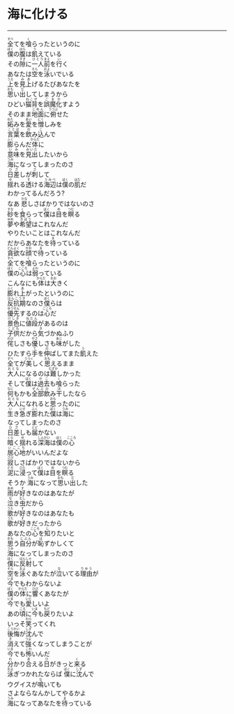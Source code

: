 # 海に化ける
---
<lyric>
<ruby>全<rt>すべ</rt></ruby>てを<ruby>喰<rt>く</rt></ruby>らったというのに<br/>
<ruby>僕<rt>ぼく</rt></ruby>の<ruby>腹<rt>はら</rt></ruby>は<ruby>飢<rt>う</rt></ruby>えている<br/>
その<ruby>隙<rt>すき</rt></ruby>に<ruby>一人<rt>ひとり</rt></ruby><ruby>前<rt>まえ</rt></ruby>を<ruby>行<rt>い</rt></ruby>く<br/>
あなたは<ruby>空<rt>そら</rt></ruby>を<ruby>泳<rt>およ</rt></ruby>いでいる<br/>
<ruby>上<rt>うえ</rt></ruby>を<ruby>見上<rt>みあ</rt></ruby>げるたびあなたを<br/>
<ruby>思<rt>おも</rt></ruby>い<ruby>出<rt>だ</rt></ruby>してしまうから<br/>
ひどい<ruby>猫背<rt>ねこぜ</rt></ruby>を<ruby>誤魔化<rt>ごまか</rt></ruby>すよう<br/>
そのまま<ruby>地面<rt>じめん</rt></ruby>に<ruby>俯<rt>うつぶ</rt></ruby>せた<br/>
<ruby>妬<rt>ねた</rt></ruby>みを<ruby>愛<rt>あい</rt></ruby>を<ruby>憎<rt>にく</rt></ruby>しみを<br/>
<ruby>言葉<rt>ことば</rt></ruby>を<ruby>飲<rt>の</rt></ruby>み<ruby>込<rt>こ</rt></ruby>んで<br/>
<ruby>膨<rt>ふく</rt></ruby>らんだ<ruby>体<rt>からだ</rt></ruby>に<br/>
<ruby>意味<rt>いみ</rt></ruby>を<ruby>見出<rt>みいだ</rt></ruby>したいから<br/>
<ruby>海<rt>うみ</rt></ruby>になってしまったのさ<br/>
<ruby>日差<rt>ひざ</rt></ruby>しが<ruby>刺<rt>さ</rt></ruby>して<br/>
<ruby>揺<rt>ゆ</rt></ruby>れる<ruby>透<rt>す</rt></ruby>ける<ruby>海辺<rt>うみべ</rt></ruby>は<ruby>僕<rt>ぼく</rt></ruby>の<ruby>肌<rt>はだ</rt></ruby>だ<br/>
わかってるんだろう?<br/>
なあ <ruby>悲<rt>かな</rt></ruby>しさばかりではないのさ<br/>
<ruby>砂<rt>すな</rt></ruby>を<ruby>食<rt>く</rt></ruby>らって<ruby>僕<rt>ぼく</rt></ruby>は<ruby>目<rt>め</rt></ruby>を<ruby>瞑<rt>つむ</rt></ruby>る<br/>
<ruby>夢<rt>ゆめ</rt></ruby>や<ruby>希望<rt>きぼう</rt></ruby>はこれなんだ<br/>
やりたいことはこれなんだ<br/>
だからあなたを<ruby>待<rt>ま</rt></ruby>っている<br/>
<ruby>貪欲<rt>どんよく</rt></ruby>な<ruby>顔<rt>かお</rt></ruby>で<ruby>待<rt>ま</rt></ruby>っている<br/>
<ruby>全<rt>すべ</rt></ruby>てを<ruby>喰<rt>く</rt></ruby>らったというのに<br/>
<ruby>僕<rt>ぼく</rt></ruby>の<ruby>心<rt>こころ</rt></ruby>は<ruby>弱<rt>よわ</rt></ruby>っている<br/>
こんなにも<ruby>体<rt>からだ</rt></ruby>は<ruby>大<rt>おお</rt></ruby>きく<br/>
<ruby>膨<rt>ふく</rt></ruby>れ<ruby>上<rt>あ</rt></ruby>がったというのに<br/>
<ruby>反抗期<rt>はんこうき</rt></ruby>なのさ<ruby>僕<rt>ぼく</rt></ruby>らは<br/>
<ruby>優先<rt>ゆうせん</rt></ruby>するのは<ruby>心<rt>こころ</rt></ruby>だ<br/>
<ruby>景色<rt>けしき</rt></ruby>に<ruby>値段<rt>ねだん</rt></ruby>があるのは<br/>
<ruby>子供<rt>こども</rt></ruby>だから<ruby>気<rt>き</rt></ruby>づかぬふり<br/>
<ruby>侘<rt>わび</rt></ruby>しさも<ruby>優<rt>やさ</rt></ruby>しさも<ruby>味<rt>あじ</rt></ruby>がした<br/>
ひたすら<ruby>手<rt>て</rt></ruby>を<ruby>伸<rt>の</rt></ruby>ばしてまた<ruby>飢<rt>う</rt></ruby>えた<br/>
<ruby>全<rt>すべ</rt></ruby>てが<ruby>美<rt>うつく</rt></ruby>しく<ruby>思<rt>おも</rt></ruby>えるまま<br/>
<ruby>大人<rt>おとな</rt></ruby>になるのは<ruby>難<rt>むずか</rt></ruby>しかった<br/>
そして<ruby>僕<rt>ぼく</rt></ruby>は<ruby>過去<rt>かこ</rt></ruby>も<ruby>喰<rt>く</rt></ruby>らった<br/>
<ruby>何<rt>なに</rt></ruby>もかも<ruby>全部<rt>ぜんぶ</rt></ruby><ruby>飲<rt>の</rt></ruby>み<ruby>干<rt>ほ</rt></ruby>したなら<br/>
<ruby>大人<rt>おとな</rt></ruby>になれると<ruby>思<rt>おも</rt></ruby>ったのに<br/>
<ruby>生<rt>い</rt></ruby>き<ruby>急<rt>いそ</rt></ruby>ぎ<ruby>膨<rt>ふく</rt></ruby>れた<ruby>僕<rt>ぼく</rt></ruby>は<ruby>海<rt>うみ</rt></ruby>に<br/>
なってしまったのさ<br/>
<ruby>日差<rt>ひざ</rt></ruby>しも<ruby>届<rt>とど</rt></ruby>かない<br/>
<ruby>暗<rt>くら</rt></ruby>く<ruby>揺<rt>ゆ</rt></ruby>れる<ruby>深海<rt>しんかい</rt></ruby>は<ruby>僕<rt>ぼく</rt></ruby>の<ruby>心<rt>こころ</rt></ruby><br/>
<ruby>居心地<rt>いごこち</rt></ruby>がいいんだよな<br/>
<ruby>寂<rt>さび</rt></ruby>しさばかりではないから<br/>
<ruby>泥<rt>どろ</rt></ruby>に<ruby>浸<rt>ひた</rt></ruby>って<ruby>僕<rt>ぼく</rt></ruby>は<ruby>目<rt>め</rt></ruby>を<ruby>瞑<rt>つむ</rt></ruby>る<br/>
そうか <ruby>海<rt>うみ</rt></ruby>になって<ruby>思<rt>おも</rt></ruby>い<ruby>出<rt>だ</rt></ruby>した<br/>
<ruby>雨<rt>あめ</rt></ruby>が<ruby>好<rt>す</rt></ruby>きなのはあなたが<br/>
<ruby>泣<rt>な</rt></ruby>き<ruby>虫<rt>むし</rt></ruby>だから<br/>
<ruby>歌<rt>うた</rt></ruby>が<ruby>好<rt>す</rt></ruby>きなのはあなたも<br/>
<ruby>歌<rt>うた</rt></ruby>が<ruby>好<rt>す</rt></ruby>きだったから<br/>
あなたの<ruby>心<rt>こころ</rt></ruby>を<ruby>知<rt>し</rt></ruby>りたいと<br/>
<ruby>思<rt>おも</rt></ruby>う<ruby>自分<rt>じぶん</rt></ruby>が<ruby>恥<rt>は</rt></ruby>ずかしくて<br/>
<ruby>海<rt>うみ</rt></ruby>になってしまったのさ<br/>
<ruby>僕<rt>ぼく</rt></ruby>に<ruby>反射<rt>はんしゃ</rt></ruby>して<br/>
<ruby>空<rt>そら</rt></ruby>を<ruby>泳<rt>およ</rt></ruby>ぐあなたが<ruby>泣<rt>な</rt></ruby>いてる<ruby>理由<rt>りゆう</rt></ruby>が<br/>
<ruby>今<rt>いま</rt></ruby>でもわからないよ<br/>
<ruby>僕<rt>ぼく</rt></ruby>の<ruby>体<rt>からだ</rt></ruby>に<ruby>響<rt>ひび</rt></ruby>くあなたが<br/>
<ruby>今<rt>いま</rt></ruby>でも<ruby>愛<rt>いと</rt></ruby>しいよ<br/>
あの<ruby>頃<rt>ころ</rt></ruby>に<ruby>今<rt>いま</rt></ruby>も<ruby>戻<rt>もど</rt></ruby>りたいよ<br/>
いっそ<ruby>笑<rt>わら</rt></ruby>ってくれ<br/>
<ruby>後悔<rt>こうかい</rt></ruby>が<ruby>沈<rt>しず</rt></ruby>んで<br/>
<ruby>消<rt>き</rt></ruby>えて<ruby>強<rt>つよ</rt></ruby>くなってしまうことが<br/>
<ruby>今<rt>いま</rt></ruby>でも<ruby>怖<rt>こわ</rt></ruby>いんだ<br/>
<ruby>分<rt>わ</rt></ruby>かり<ruby>合<rt>あ</rt></ruby>える<ruby>日<rt>ひ</rt></ruby>がきっと<ruby>来<rt>く</rt></ruby>る<br/>
<ruby>泳<rt>およ</rt></ruby>ぎつかれたならば <ruby>僕<rt>ぼく</rt></ruby>に<ruby>沈<rt>しず</rt></ruby>んで<br/>
ウグイスが<ruby>鳴<rt>な</rt></ruby>いても<br/>
さよならなんかしてやるかよ<br/>
<ruby>海<rt>うみ</rt></ruby>になってあなたを<ruby>待<rt>ま</rt></ruby>っている<br/>
</lyric>
